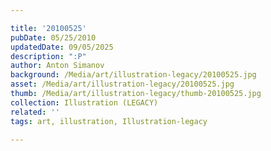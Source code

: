 ```yaml
---

title: '20100525'
pubDate: 05/25/2010
updatedDate: 09/05/2025
description: ":P"
author: Anton Simanov
background: /Media/art/illustration-legacy/20100525.jpg
asset: /Media/art/illustration-legacy/20100525.jpg
thumb: /Media/art/illustration-legacy/thumb-20100525.jpg
collection: Illustration (LEGACY)
related: ''
tags: art, illustration, Illustration-legacy

---
```


